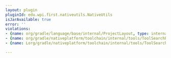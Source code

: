 ```yaml
---
layout: plugin
pluginId: edu.wpi.first.nativeutils.NativeUtils
isJarAvailable: true
error: ''
violations:
- {name: org/gradle/language/base/internal/ProjectLayout, type: internal-api-usage}
- {name: org/gradle/nativeplatform/toolchain/internal/tools/ToolSearchPath, type: internal-api-usage}
- {name: Lorg/gradle/nativeplatform/toolchain/internal/tools/ToolSearchPath;, type: internal-api-usage}

---
```

